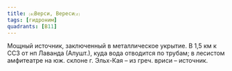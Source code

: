 ```yaml
---
title: ⒜Верси, Вереси⒵
tags: [гидроним]
quadrants: [В11]
---
```


Мощный источник, заключенный в металлическое укрытие. В 1,5 км к ССЗ от нп
Лаванда (Алушт.), куда вода отводится по трубам; в лесистом амфитеатре на юж.
склоне г. Эльх-Кая – из греч. вриси – источник.
